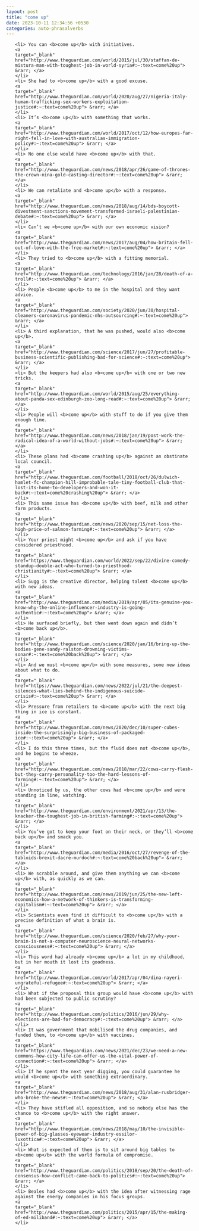 ```yaml
---
layout: post
title: "come up"
date: 2023-10-11 12:34:56 +0530
categories: auto-phrasalverbs
---
```

<ol>

    <li> You can <b>come up</b> with initiatives.
    <a 
    target="_blank" 
    href="http://www.theguardian.com/world/2015/jul/30/staffan-de-mistura-man-with-toughest-job-in-world-syria#:~:text=come%20up"> &rarr; </a>
    </li>
    <li> She had to <b>come up</b> with a good excuse.
    <a 
    target="_blank" 
    href="http://www.theguardian.com/world/2020/aug/27/nigeria-italy-human-trafficking-sex-workers-exploitation-justice#:~:text=come%20up"> &rarr; </a>
    </li>
    <li> It’s <b>come up</b> with something that works.
    <a 
    target="_blank" 
    href="http://www.theguardian.com/world/2017/oct/12/how-europes-far-right-fell-in-love-with-australias-immigration-policy#:~:text=come%20up"> &rarr; </a>
    </li>
    <li> No one else would have <b>come up</b> with that.
    <a 
    target="_blank" 
    href="http://www.theguardian.com/news/2018/apr/26/game-of-thrones-the-crown-nina-gold-casting-director#:~:text=come%20up"> &rarr; </a>
    </li>
    <li> We can retaliate and <b>come up</b> with a response.
    <a 
    target="_blank" 
    href="http://www.theguardian.com/news/2018/aug/14/bds-boycott-divestment-sanctions-movement-transformed-israeli-palestinian-debate#:~:text=come%20up"> &rarr; </a>
    </li>
    <li> Can’t we <b>come up</b> with our own economic vision?
    <a 
    target="_blank" 
    href="http://www.theguardian.com/news/2017/aug/04/how-britain-fell-out-of-love-with-the-free-market#:~:text=come%20up"> &rarr; </a>
    </li>
    <li> They tried to <b>come up</b> with a fitting memorial.
    <a 
    target="_blank" 
    href="http://www.theguardian.com/technology/2016/jan/28/death-of-a-troll#:~:text=come%20up"> &rarr; </a>
    </li>
    <li> People <b>come up</b> to me in the hospital and they want advice.
    <a 
    target="_blank" 
    href="http://www.theguardian.com/society/2020/jun/30/hospital-cleaners-coronavirus-pandemic-nhs-outsourcing#:~:text=come%20up"> &rarr; </a>
    </li>
    <li> A third explanation, that he was pushed, would also <b>come up</b>.
    <a 
    target="_blank" 
    href="http://www.theguardian.com/science/2017/jun/27/profitable-business-scientific-publishing-bad-for-science#:~:text=come%20up"> &rarr; </a>
    </li>
    <li> But the keepers had also <b>come up</b> with one or two new tricks.
    <a 
    target="_blank" 
    href="http://www.theguardian.com/world/2015/aug/25/everything-about-panda-sex-edinburgh-zoo-long-read#:~:text=come%20up"> &rarr; </a>
    </li>
    <li> People will <b>come up</b> with stuff to do if you give them enough time.
    <a 
    target="_blank" 
    href="http://www.theguardian.com/news/2018/jan/19/post-work-the-radical-idea-of-a-world-without-jobs#:~:text=come%20up"> &rarr; </a>
    </li>
    <li> These plans had <b>come crashing up</b> against an obstinate local council.
    <a 
    target="_blank" 
    href="http://www.theguardian.com/football/2018/oct/26/dulwich-hamlet-fc-champion-hill-improbable-tale-tiny-football-club-that-lost-its-home-to-developers-and-won-it-back#:~:text=come%20crashing%20up"> &rarr; </a>
    </li>
    <li> This same issue has <b>come up</b> with beef, milk and other farm products.
    <a 
    target="_blank" 
    href="http://www.theguardian.com/news/2020/sep/15/net-loss-the-high-price-of-salmon-farming#:~:text=come%20up"> &rarr; </a>
    </li>
    <li> Your priest might <b>come up</b> and ask if you have considered priesthood.
    <a 
    target="_blank" 
    href="https://www.theguardian.com/world/2022/sep/22/divine-comedy-standup-double-act-who-turned-to-priesthood-christianity#:~:text=come%20up"> &rarr; </a>
    </li>
    <li> Sugg is the creative director, helping talent <b>come up</b> with new ideas.
    <a 
    target="_blank" 
    href="http://www.theguardian.com/media/2019/apr/05/its-genuine-you-know-why-the-online-influencer-industry-is-going-authentic#:~:text=come%20up"> &rarr; </a>
    </li>
    <li> He surfaced briefly, but then went down again and didn’t <b>come back up</b>.
    <a 
    target="_blank" 
    href="http://www.theguardian.com/science/2020/jan/16/bring-up-the-bodies-gene-sandy-ralston-drowning-victims-sonar#:~:text=come%20back%20up"> &rarr; </a>
    </li>
    <li> And we must <b>come up</b> with some measures, some new ideas about what to do.
    <a 
    target="_blank" 
    href="https://www.theguardian.com/news/2022/jul/21/the-deepest-silences-what-lies-behind-the-indigenous-suicide-crisis#:~:text=come%20up"> &rarr; </a>
    </li>
    <li> Pressure from retailers to <b>come up</b> with the next big thing in ice is constant.
    <a 
    target="_blank" 
    href="http://www.theguardian.com/news/2020/dec/10/super-cubes-inside-the-surprisingly-big-business-of-packaged-ice#:~:text=come%20up"> &rarr; </a>
    </li>
    <li> I do this three times, but the fluid does not <b>come up</b>, and he begins to wheeze.
    <a 
    target="_blank" 
    href="http://www.theguardian.com/news/2018/mar/22/cows-carry-flesh-but-they-carry-personality-too-the-hard-lessons-of-farming#:~:text=come%20up"> &rarr; </a>
    </li>
    <li> Unnoticed by us, the other cows had <b>come up</b> and were standing in line, watching.
    <a 
    target="_blank" 
    href="http://www.theguardian.com/environment/2021/apr/13/the-knacker-the-toughest-job-in-british-farming#:~:text=come%20up"> &rarr; </a>
    </li>
    <li> You’ve got to keep your foot on their neck, or they’ll <b>come back up</b> and smack you.
    <a 
    target="_blank" 
    href="http://www.theguardian.com/media/2016/oct/27/revenge-of-the-tabloids-brexit-dacre-murdoch#:~:text=come%20back%20up"> &rarr; </a>
    </li>
    <li> We scrabble around, and give them anything we can <b>come up</b> with, as quickly as we can.
    <a 
    target="_blank" 
    href="http://www.theguardian.com/news/2019/jun/25/the-new-left-economics-how-a-network-of-thinkers-is-transforming-capitalism#:~:text=come%20up"> &rarr; </a>
    </li>
    <li> Scientists even find it difficult to <b>come up</b> with a precise definition of what a brain is.
    <a 
    target="_blank" 
    href="http://www.theguardian.com/science/2020/feb/27/why-your-brain-is-not-a-computer-neuroscience-neural-networks-consciousness#:~:text=come%20up"> &rarr; </a>
    </li>
    <li> This word had already <b>come up</b> a lot in my childhood, but in her mouth it lost its goodness.
    <a 
    target="_blank" 
    href="http://www.theguardian.com/world/2017/apr/04/dina-nayeri-ungrateful-refugee#:~:text=come%20up"> &rarr; </a>
    </li>
    <li> What if the proposal this group would have <b>come up</b> with had been subjected to public scrutiny?
    <a 
    target="_blank" 
    href="http://www.theguardian.com/politics/2016/jun/29/why-elections-are-bad-for-democracy#:~:text=come%20up"> &rarr; </a>
    </li>
    <li> It was government that mobilised the drug companies, and funded them, to <b>come up</b> with vaccines.
    <a 
    target="_blank" 
    href="https://www.theguardian.com/news/2021/dec/23/we-need-a-new-commons-how-city-life-can-offer-us-the-vital-power-of-connection#:~:text=come%20up"> &rarr; </a>
    </li>
    <li> If he spent the next year digging, you could guarantee he would <b>come up</b> with something extraordinary.
    <a 
    target="_blank" 
    href="http://www.theguardian.com/news/2018/aug/31/alan-rusbridger-who-broke-the-news#:~:text=come%20up"> &rarr; </a>
    </li>
    <li> They have stifled all opposition, and so nobody else has the chance to <b>come up</b> with the right answer.
    <a 
    target="_blank" 
    href="http://www.theguardian.com/news/2018/may/10/the-invisible-power-of-big-glasses-eyewear-industry-essilor-luxottica#:~:text=come%20up"> &rarr; </a>
    </li>
    <li> What is expected of them is to sit around big tables to <b>come up</b> with the world formula of compromise.
    <a 
    target="_blank" 
    href="http://www.theguardian.com/politics/2018/sep/20/the-death-of-consensus-how-conflict-came-back-to-politics#:~:text=come%20up"> &rarr; </a>
    </li>
    <li> Beales had <b>come up</b> with the idea after witnessing rage against the energy companies in his focus groups.
    <a 
    target="_blank" 
    href="http://www.theguardian.com/politics/2015/apr/15/the-making-of-ed-miliband#:~:text=come%20up"> &rarr; </a>
    </li>